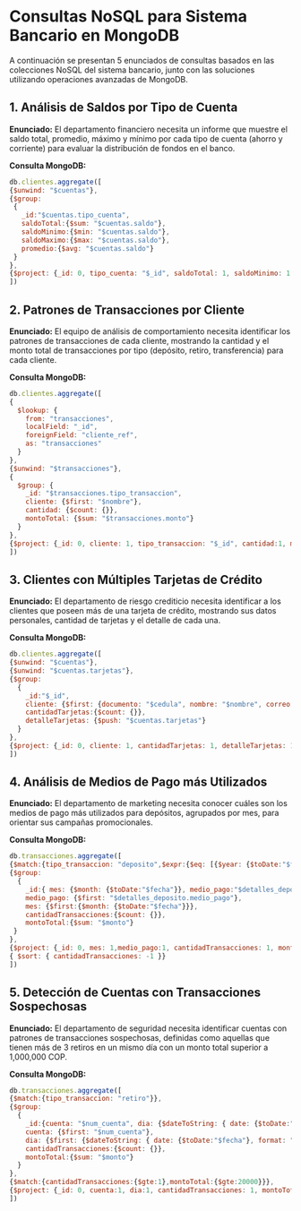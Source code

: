 # Consultas NoSQL para Sistema Bancario en MongoDB

A continuación se presentan 5 enunciados de consultas basados en las colecciones NoSQL del sistema bancario, junto con las soluciones utilizando operaciones avanzadas de MongoDB.

## 1. Análisis de Saldos por Tipo de Cuenta

**Enunciado:** El departamento financiero necesita un informe que muestre el saldo total, promedio, máximo y mínimo por cada tipo de cuenta (ahorro y corriente) para evaluar la distribución de fondos en el banco.

**Consulta MongoDB:**
```javascript
db.clientes.aggregate([
{$unwind: "$cuentas"},
{$group: 
 {
   _id:"$cuentas.tipo_cuenta", 
   saldoTotal:{$sum: "$cuentas.saldo"}, 
   saldoMinimo:{$min: "$cuentas.saldo"},
   saldoMaximo:{$max: "$cuentas.saldo"},
   promedio:{$avg: "$cuentas.saldo"}				
 }
},
{$project: {_id: 0, tipo_cuenta: "$_id", saldoTotal: 1, saldoMinimo: 1, saldoMaximo: 1, promedio: 1}}
])
```

## 2. Patrones de Transacciones por Cliente

**Enunciado:** El equipo de análisis de comportamiento necesita identificar los patrones de transacciones de cada cliente, mostrando la cantidad y el monto total de transacciones por tipo (depósito, retiro, transferencia) para cada cliente.

**Consulta MongoDB:**
```javascript
db.clientes.aggregate([
{ 
  $lookup: {
    from: "transacciones",
    localField: "_id",
    foreignField: "cliente_ref",
    as: "transacciones"
  }
},
{$unwind: "$transacciones"},
{
  $group: {
    _id: "$transacciones.tipo_transaccion",
    cliente: {$first: "$nombre"},
    cantidad: {$count: {}},
    montoTotal: {$sum: "$transacciones.monto"}
  }
},
{$project: {_id: 0, cliente: 1, tipo_transaccion: "$_id", cantidad:1, montoTotal: 1}}
])
```

## 3. Clientes con Múltiples Tarjetas de Crédito

**Enunciado:** El departamento de riesgo crediticio necesita identificar a los clientes que poseen más de una tarjeta de crédito, mostrando sus datos personales, cantidad de tarjetas y el detalle de cada una.

**Consulta MongoDB:**
```javascript
db.clientes.aggregate([
{$unwind: "$cuentas"},
{$unwind: "$cuentas.tarjetas"},
{$group: 
  {
    _id:"$_id",
    cliente: {$first: {documento: "$cedula", nombre: "$nombre", correo:"$correo", direccion:"$direccion"}},
    cantidadTarjetas:{$count: {}},
    detalleTarjetas: {$push: "$cuentas.tarjetas"}
  }
},
{$project: {_id: 0, cliente: 1, cantidadTarjetas: 1, detalleTarjetas: 1}}
])
```

## 4. Análisis de Medios de Pago más Utilizados

**Enunciado:** El departamento de marketing necesita conocer cuáles son los medios de pago más utilizados para depósitos, agrupados por mes, para orientar sus campañas promocionales.

**Consulta MongoDB:**
```javascript
db.transacciones.aggregate([
{$match:{tipo_transaccion: "deposito",$expr:{$eq: [{$year: {$toDate:"$fecha"}}, 2023]}}},
{$group: 
  {
    _id:{ mes: {$month: {$toDate:"$fecha"}}, medio_pago:"$detalles_deposito.medio_pago"},
    medio_pago: {$first: "$detalles_deposito.medio_pago"},	
    mes: {$first:{$month: {$toDate:"$fecha"}}},
    cantidadTransacciones:{$count: {}},
    montoTotal:{$sum: "$monto"}
 }
},
{$project: {_id: 0, mes: 1,medio_pago:1, cantidadTransacciones: 1, montoTotal: 1}},
{ $sort: { cantidadTransacciones: -1 }}
])
```

## 5. Detección de Cuentas con Transacciones Sospechosas

**Enunciado:** El departamento de seguridad necesita identificar cuentas con patrones de transacciones sospechosas, definidas como aquellas que tienen más de 3 retiros en un mismo día con un monto total superior a 1,000,000 COP.

**Consulta MongoDB:**
```javascript
db.transacciones.aggregate([
{$match:{tipo_transaccion: "retiro"}},
{$group: 
  {
    _id:{cuenta: "$num_cuenta", dia: {$dateToString: { date: {$toDate:"$fecha"}, format: "%Y-%m-%d" }}},
    cuenta: {$first: "$num_cuenta"},
    dia: {$first: {$dateToString: { date: {$toDate:"$fecha"}, format: "%Y-%m-%d" }}},
    cantidadTransacciones:{$count: {}},
    montoTotal:{$sum: "$monto"}
  }
},
{$match:{cantidadTransacciones:{$gte:1},montoTotal:{$gte:20000}}},
{$project: {_id: 0, cuenta:1, dia:1, cantidadTransacciones: 1, montoTotal: 1}}
])
```
